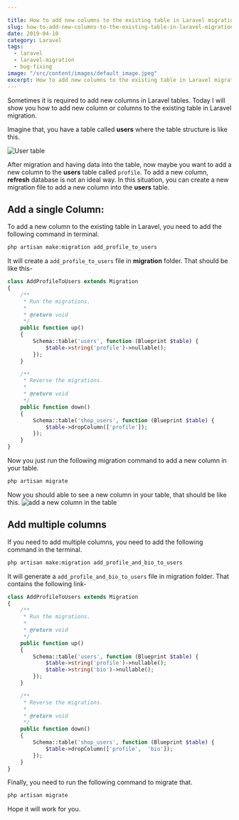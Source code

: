 ```yaml
---

title: How to add new columns to the existing table in Laravel migration
slug: how-to-add-new-columns-to-the-existing-table-in-laravel-migration-24
date: 2019-04-10
category: Laravel
tags:
  - laravel
  - laravel-migration
  - bug-fixing
image: "/src/content/images/default_image.jpeg"
excerpt: How to add new columns to the existing table in Laravel migration
---
```


Sometimes it is required to add new columns in Laravel tables. Today I will show you how to add new column or columns to the existing table in Laravel migration.

Imagine that, you have a table called __users__ where the table structure is like this.

![User table](https://i.imgur.com/mSM6GbB.png)

After migration and having data into the table, now maybe you want to add a new column to the __users__ table called `profile`. To add a new column, __refresh__ database is not an ideal way. In this situation, you can create a new migration file to add a new column into the __users__ table.

## Add a single Column:
To add a new column to the existing table in Laravel, you need to add the following command in terminal.

```sh
php artisan make:migration add_profile_to_users
```

It will create a `add_profile_to_users` file in __migration__ folder. That should be like this-

```php
class AddProfileToUsers extends Migration
{
    /**
     * Run the migrations.
     *
     * @return void
     */
    public function up()
    {
        Schema::table('users', function (Blueprint $table) {
            $table->string('profile')->nullable();
        });
    }

    /**
     * Reverse the migrations.
     *
     * @return void
     */
    public function down()
    {
        Schema::table('shop_users', function (Blueprint $table) {
            $table->dropColumn(['profile']);
        });
    }
}
```

Now you just run the following migration command to add a new column in your table.
```sh
php artisan migrate
```

Now you should able to see a new column in your table, that should be like this.
![add a new column in the table](https://i.imgur.com/DZZlFoh.png)


## Add multiple columns

If you need to add multiple columns, you need to add the following command in the terminal.

```sh
php artisan make:migration add_profile_and_bio_to_users
```

It will generate a `add_profile_and_bio_to_users` file in migration folder. That contains the following link-

```php
class AddProfileToUsers extends Migration
{
    /**
     * Run the migrations.
     *
     * @return void
     */
    public function up()
    {
        Schema::table('users', function (Blueprint $table) {
            $table->string('profile')->nullable();
            $table->string('bio')->nullable();
        });
    }

    /**
     * Reverse the migrations.
     *
     * @return void
     */
    public function down()
    {
        Schema::table('shop_users', function (Blueprint $table) {
            $table->dropColumn(['profile',  'bio']);
        });
    }
}
```

Finally, you need to run the following command to migrate that.

```sh
php artisan migrate
```

Hope it will work for you.